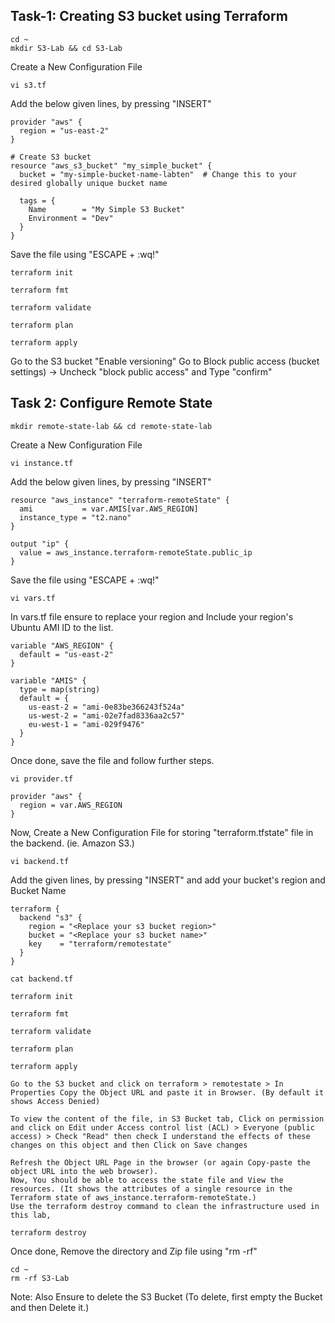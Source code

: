 ## Task-1: Creating S3 bucket using Terraform
```
cd ~
mkdir S3-Lab && cd S3-Lab
```
Create a New Configuration File
```
vi s3.tf
```
Add the below given lines, by pressing "INSERT"
```
provider "aws" {
  region = "us-east-2"
}

# Create S3 bucket
resource "aws_s3_bucket" "my_simple_bucket" {
  bucket = "my-simple-bucket-name-labten"  # Change this to your desired globally unique bucket name

  tags = {
    Name        = "My Simple S3 Bucket"
    Environment = "Dev"
  }
}

```
Save the file using "ESCAPE + :wq!"
```
terraform init
```
```
terraform fmt
```
```
terraform validate
```
```
terraform plan
```
```
terraform apply
```
Go to the S3 bucket 
"Enable versioning"
Go to Block public access (bucket settings) -> Uncheck "block public access" and Type "confirm"

## Task 2: Configure Remote State

```
mkdir remote-state-lab && cd remote-state-lab
```
Create a New Configuration File
```
vi instance.tf
```
Add the below given lines, by pressing "INSERT"
```
resource "aws_instance" "terraform-remoteState" {
  ami           = var.AMIS[var.AWS_REGION]
  instance_type = "t2.nano"
}

output "ip" {
  value = aws_instance.terraform-remoteState.public_ip
}
```
Save the file using "ESCAPE + :wq!"
```
vi vars.tf
```
In vars.tf file ensure to replace your region and Include your region's Ubuntu AMI ID to the list.
```
variable "AWS_REGION" {
  default = "us-east-2"
}

variable "AMIS" {
  type = map(string)
  default = {
    us-east-2 = "ami-0e83be366243f524a"
    us-west-2 = "ami-02e7fad8336aa2c57"
    eu-west-1 = "ami-029f9476"
  }
}
```
Once done, save the file and follow further steps.
```
vi provider.tf
```
```
provider "aws" {
  region = var.AWS_REGION
}
```
Now, Create a New Configuration File for storing "terraform.tfstate" file in the backend. (ie. Amazon S3.)
```
vi backend.tf
```
Add the given lines, by pressing "INSERT" and add your bucket's region and Bucket Name
```
terraform {
  backend "s3" {
    region = "<Replace your s3 bucket region>"
    bucket = "<Replace your s3 bucket name>"
    key    = "terraform/remotestate"
  }
}
```
```
cat backend.tf
```
```
terraform init
```
```
terraform fmt
```
```
terraform validate
```
```
terraform plan
```
```
terraform apply
```
```
Go to the S3 bucket and click on terraform > remotestate > In Properties Copy the Object URL and paste it in Browser. (By default it shows Access Denied)

To view the content of the file, in S3 Bucket tab, Click on permission and click on Edit under Access control list (ACL) > Everyone (public access) > Check "Read" then check I understand the effects of these changes on this object and then Click on Save changes

Refresh the Object URL Page in the browser (or again Copy-paste the object URL into the web browser).
Now, You should be able to access the state file and View the resources. (It shows the attributes of a single resource in the Terraform state of aws_instance.terraform-remoteState.)
Use the terraform destroy command to clean the infrastructure used in this lab,
```
```
terraform destroy
```
Once done, Remove the directory and Zip file using "rm -rf"
```
cd ~
rm -rf S3-Lab
```
Note: Also Ensure to delete the S3 Bucket (To delete, first empty the Bucket and then Delete it.)
